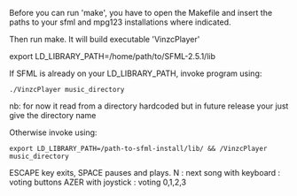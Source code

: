 Before you can run 'make', you have to open the Makefile and insert the paths to your sfml and mpg123 installations where indicated.

Then run make. It will build executable 'VinzcPlayer'

export LD_LIBRARY_PATH=/home/path/to/SFML-2.5.1/lib


If SFML is already on your LD_LIBRARY_PATH, invoke program using:

	./VinzcPlayer music_directory
	
nb: for now it read from a directory hardcoded but in future release your just give the directory name

Otherwise invoke using:

	export LD_LIBRARY_PATH=/path-to-sfml-install/lib/ && /VinzcPlayer music_directory

ESCAPE key exits, SPACE pauses and plays.
N : next song
with keyboard : voting buttons AZER
with joystick : voting 0,1,2,3
